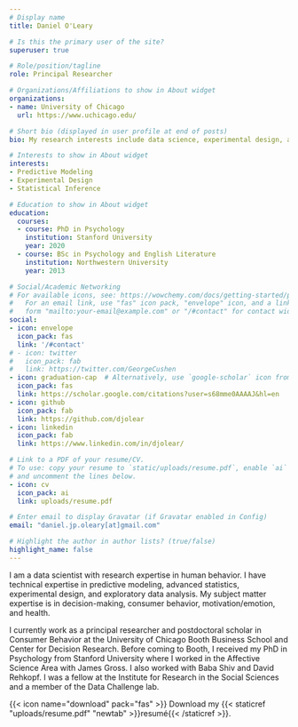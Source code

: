 ```yaml
---
# Display name
title: Daniel O'Leary

# Is this the primary user of the site?
superuser: true

# Role/position/tagline
role: Principal Researcher

# Organizations/Affiliations to show in About widget
organizations:
- name: University of Chicago
  url: https://www.uchicago.edu/

# Short bio (displayed in user profile at end of posts)
bio: My research interests include data science, experimental design, and decision-making.

# Interests to show in About widget
interests:
- Predictive Modeling
- Experimental Design
- Statistical Inference

# Education to show in About widget
education:
  courses:
  - course: PhD in Psychology
    institution: Stanford University
    year: 2020
  - course: BSc in Psychology and English Literature
    institution: Northwestern University
    year: 2013

# Social/Academic Networking
# For available icons, see: https://wowchemy.com/docs/getting-started/page-builder/#icons
#   For an email link, use "fas" icon pack, "envelope" icon, and a link in the
#   form "mailto:your-email@example.com" or "/#contact" for contact widget.
social:
- icon: envelope
  icon_pack: fas
  link: '/#contact'
# - icon: twitter
#   icon_pack: fab
#   link: https://twitter.com/GeorgeCushen
- icon: graduation-cap  # Alternatively, use `google-scholar` icon from `ai` icon pack
  icon_pack: fas
  link: https://scholar.google.com/citations?user=s68mme0AAAAJ&hl=en
- icon: github
  icon_pack: fab
  link: https://github.com/djolear
- icon: linkedin
  icon_pack: fab
  link: https://www.linkedin.com/in/djolear/

# Link to a PDF of your resume/CV.
# To use: copy your resume to `static/uploads/resume.pdf`, enable `ai` icons in `params.toml`, 
# and uncomment the lines below.
- icon: cv
  icon_pack: ai
  link: uploads/resume.pdf

# Enter email to display Gravatar (if Gravatar enabled in Config)
email: "daniel.jp.oleary[at]gmail.com"

# Highlight the author in author lists? (true/false)
highlight_name: false
---
```

I am a data scientist with research expertise in human behavior. I have technical expertise in predictive modeling, advanced statistics, experimental design, and exploratory data analysis. My subject matter expertise is in decision-making, consumer behavior, motivation/emotion, and health.

I currently work as a principal researcher and postdoctoral scholar in  Consumer Behavior at the University of Chicago Booth Business School and Center for Decision Research. Before coming to Booth, I received my PhD in Psychology from Stanford University where I worked in the Affective Science Area with James Gross. I also worked with Baba Shiv and David Rehkopf. I was a fellow at the Institute for Research in the Social Sciences and a member of the Data Challenge lab.

{{< icon name="download" pack="fas" >}} Download my {{< staticref "uploads/resume.pdf" "newtab" >}}resumé{{< /staticref >}}.
